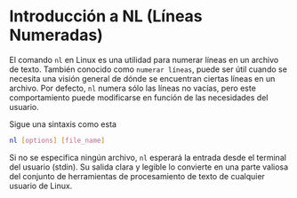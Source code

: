 # Introducción a NL (Líneas Numeradas) 

El comando `nl` en Linux es una utilidad para numerar líneas en un archivo de texto. También conocido como `numerar líneas`, puede ser útil cuando se necesita una visión general de dónde se encuentran ciertas líneas en un archivo. Por defecto, `nl` numera sólo las líneas no vacías, pero este comportamiento puede modificarse en función de las necesidades del usuario.

Sigue una sintaxis como esta

```bash
nl [options] [file_name]
```

Si no se especifica ningún archivo, `nl` esperará la entrada desde el terminal del usuario (stdin). Su salida clara y legible lo convierte en una parte valiosa del conjunto de herramientas de procesamiento de texto de cualquier usuario de Linux.